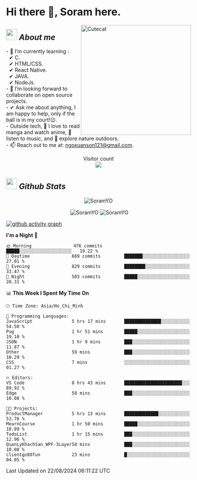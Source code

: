 # Hi there 👋, Soram here. 
 
<img align="right" width=300px alt="Cutecat" src="https://c.tenor.com/K33MDwMai28AAAAC/nyochio-d4dj.gif" />

## <img src="https://c.tenor.com/q8EQYnb8VLcAAAAi/re-zero.gif" width="30px">&nbsp;***About me***
 
\- 🌱 I’m currently learning :
  <br> &nbsp; ✔ C.
  <br> &nbsp; ✔ HTML/CSS.
  <br> &nbsp; ✔ React Native.
  <br> &nbsp; ✔ JAVA.
   <br> &nbsp; ✔ NodeJs.
<br> \- 👯 I’m looking forward to collaborate on open source projects.
<br> \- ✔ Ask me about anything, I am happy to help, only if the ball is in my court!😉.
<br> \- Outside tech,  📖 I love to read manga and watch anime, 🎵 listen to music, and 🌴 explore nature outdoors.
<br> \- 📫 Reach out to me at: ngoxuanson121@gmail.com.

<p align="center"> 
  Visitor count<br>
  <img src="https://profile-counter.glitch.me/SoramYO/count.svg" />
</p>

## <img src="https://c.tenor.com/moaQHad4VcMAAAAi/ram-dance.gif" width="30px">&nbsp;***Github Stats***
<p align="center"> <img src="https://komarev.com/ghpvc/?username=SoramYO" alt="SoramYO" /> </p>

<p align="center">&nbsp;<img align="center" src="https://github-readme-stats.vercel.app/api?username=SoramYO&theme=gotham&show_icons=true" alt="SoramYO" />

<img align="center" src="http://github-readme-streak-stats.herokuapp.com?user=SoramYO&theme=gotham&hide_border=true&date_format=M%20j%5B%2C%20Y%5D" alt="SoramYO" />


[![github activity graph](https://github-readme-activity-graph.vercel.app/graph?username=SoramYO&theme=tokyo-night)](https://github.com/SoramYO/github-readme-activity-graph)


<!--START_SECTION:waka-->
**I'm a Night 🦉** 

```text
🌞 Morning                476 commits         █████░░░░░░░░░░░░░░░░░░░░   19.22 % 
🌆 Daytime                669 commits         ███████░░░░░░░░░░░░░░░░░░   27.01 % 
🌃 Evening                829 commits         ████████░░░░░░░░░░░░░░░░░   33.47 % 
🌙 Night                  503 commits         █████░░░░░░░░░░░░░░░░░░░░   20.31 % 
```


📊 **This Week I Spent My Time On** 

```text
🕑︎ Time Zone: Asia/Ho_Chi_Minh

💬 Programming Languages: 
JavaScript               5 hrs 17 mins       ██████████████░░░░░░░░░░░   54.50 % 
Pug                      1 hr 51 mins        █████░░░░░░░░░░░░░░░░░░░░   19.10 % 
JSON                     1 hr 9 mins         ███░░░░░░░░░░░░░░░░░░░░░░   11.87 % 
Other                    59 mins             ███░░░░░░░░░░░░░░░░░░░░░░   10.29 % 
CSS                      7 mins              ░░░░░░░░░░░░░░░░░░░░░░░░░   01.27 % 

🔥 Editors: 
VS Code                  8 hrs 43 mins       ██████████████████████░░░   89.92 % 
Edge                     58 mins             ███░░░░░░░░░░░░░░░░░░░░░░   10.08 % 

🐱‍💻 Projects: 
ProductManager           5 hrs 13 mins       █████████████░░░░░░░░░░░░   53.76 % 
MearnCourse              1 hr 50 mins        █████░░░░░░░░░░░░░░░░░░░░   18.89 % 
TodoList                 1 hr 15 mins        ███░░░░░░░░░░░░░░░░░░░░░░   12.96 % 
QuanLyKhachSan_WPF-3Layer58 mins             ███░░░░░░░░░░░░░░░░░░░░░░   10.08 % 
clientgo88fun            23 mins             █░░░░░░░░░░░░░░░░░░░░░░░░   04.05 % 
```


 Last Updated on 22/08/2024 06:11:22 UTC
<!--END_SECTION:waka-->
